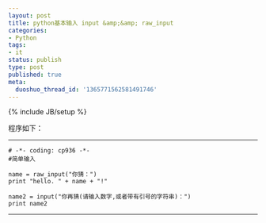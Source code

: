 ```yaml
---
layout: post
title: python基本输入 input &amp;&amp; raw_input
categories:
- Python
tags:
- it
status: publish
type: post
published: true
meta:
  duoshuo_thread_id: '1365771562581491746'
---
```

{% include JB/setup %}

程序如下：

----------------------------------------------------
    # -*- coding: cp936 -*-
    #简单输入

    name = raw_input("你猜：")
    print "hello. " + name + "!"

    name2 = input("你再猜(请输入数字,或者带有引号的字符串)：")
    print name2

----------------------------------------------------